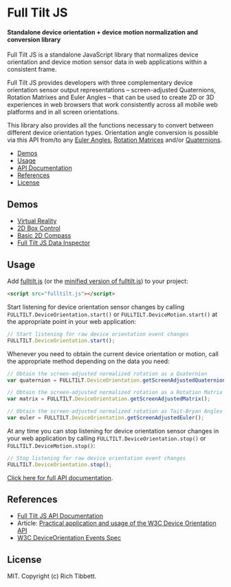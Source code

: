 Full Tilt JS
============

#### Standalone device orientation + device motion normalization and conversion library ####

Full Tilt JS is a standalone JavaScript library that normalizes device orientation and device motion sensor data in web applications within a consistent frame.

Full Tilt JS provides developers with three complementary device orientation sensor output representations – screen-adjusted Quaternions, Rotation Matrixes and Euler Angles – that can be used to create 2D or 3D experiences in web browsers that work consistently across all mobile web platforms and in all screen orientations.

This library also provides all the functions necessary to convert between different device orientation types. Orientation angle conversion is possible via this API from/to any [Euler Angles](http://en.wikipedia.org/wiki/Euler_angles), [Rotation Matrices](http://en.wikipedia.org/wiki/Rotation_matrix) and/or [Quaternions](http://en.wikipedia.org/wiki/Quaternion).

* [Demos](#demos)
* [Usage](#usage)
* [API Documentation](https://github.com/richtr/Full-Tilt-JS/wiki/Full-Tilt-JS-API-Documentation)
* [References](#references)
* [License](#license)

## Demos ##

* [Virtual Reality](http://richtr.github.io/Full-Tilt-JS/examples/vr_test.html)
* [2D Box Control](http://richtr.github.io/Full-Tilt-JS/examples/box2d.html)
* [Basic 2D Compass](http://richtr.github.io/Full-Tilt-JS/examples/compass.html)
* [Full Tilt JS Data Inspector](http://richtr.github.io/Full-Tilt-JS/examples/data_display.html)

## Usage ##

Add [fulltilt.js](https://github.com/richtr/Full-Tilt-JS/blob/master/fulltilt.js) (or the [minified version of fulltilt.js](https://github.com/richtr/Full-Tilt-JS/blob/master/fulltilt.min.js)) to your project:

```html
<script src="fulltilt.js"></script>
```

Start listening for device orientation sensor changes by calling `FULLTILT.DeviceOrientation.start()` or `FULLTILT.DeviceMotion.start()` at the appropriate point in your web application:

```javascript
// Start listening for raw device orientation event changes
FULLTILT.DeviceOrientation.start();
```

Whenever you need to obtain the current device orientation or motion, call the appropriate method depending on the data you need:

```javascript
// Obtain the screen-adjusted normalized rotation as a Quaternion
var quaternion = FULLTILT.DeviceOrientation.getScreenAdjustedQuaternion();

// Obtain the screen-adjusted normalized rotation as a Rotation Matrix
var matrix = FULLTILT.DeviceOrientation.getScreenAdjustedMatrix();

// Obtain the screen-adjusted normalized rotation as Tait-Bryan Angles
var euler = FULLTILT.DeviceOrientation.getScreenAdjustedEuler();
```

At any time you can stop listening for device orientation sensor changes in your web application by calling `FULLTILT.DeviceOrientation.stop()` or `FULLTILT.DeviceMotion.stop()`:

```javascript
// Stop listening for raw device orientation event changes
FULLTILT.DeviceOrientation.stop();
```

[Click here for full API documentation](https://github.com/richtr/Full-Tilt-JS/wiki/Full-Tilt-JS-API-Documentation).

## References ##

* [Full Tilt JS API Documentation](https://github.com/richtr/Full-Tilt-JS/wiki/Full-Tilt-JS-API-Documentation)
* Article: [Practical application and usage of the W3C Device Orientation API](http://dev.opera.com/articles/view/w3c-device-orientation-usage/)
* [W3C DeviceOrientation Events Spec](http://w3c.github.io/deviceorientation/spec-source-orientation.html)

## License ##

MIT. Copyright (c) Rich Tibbett.
